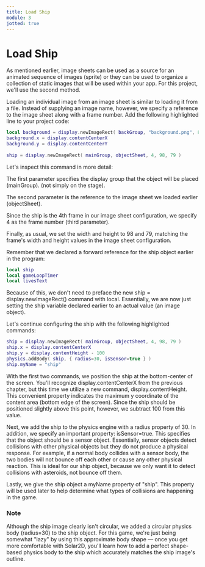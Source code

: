 ```yaml
---
title: Load Ship
module: 3
jotted: true
---
```


# Load Ship

As mentioned earlier, image sheets can be used as a source for an animated sequence of images (sprite) or they can be used to organize a collection of static images that will be used within your app. For this project, we'll use the second method.

Loading an individual image from an image sheet is similar to loading it from a file. Instead of supplying an image name, however, we specify a reference to the image sheet along with a frame number. Add the following highlighted line to your project code:

```lua
local background = display.newImageRect( backGroup, "background.png", 800, 1400 )
background.x = display.contentCenterX
background.y = display.contentCenterY
 
ship = display.newImageRect( mainGroup, objectSheet, 4, 98, 79 )
```

Let's inspect this command in more detail:

The first parameter specifies the display group that the object will be placed (mainGroup). (not simply on the stage).

The second parameter is the reference to the image sheet we loaded earlier (objectSheet).

Since the ship is the 4th frame in our image sheet configuration, we specify 4 as the frame number (third parameter).

Finally, as usual, we set the width and height to 98 and 79, matching the frame's width and height values in the image sheet configuration.

Remember that we declared a forward reference for the ship object earlier in the program:

```lua
local ship
local gameLoopTimer
local livesText
```

Because of this, we don't need to preface the new ship = display.newImageRect() command with local. Essentially, we are now just setting the ship variable declared earlier to an actual value (an image object).

Let's continue configuring the ship with the following highlighted commands:

```lua
ship = display.newImageRect( mainGroup, objectSheet, 4, 98, 79 )
ship.x = display.contentCenterX
ship.y = display.contentHeight - 100
physics.addBody( ship, { radius=30, isSensor=true } )
ship.myName = "ship"
```

With the first two commands, we position the ship at the bottom-center of the screen. You'll recognize display.contentCenterX from the previous chapter, but this time we utilize a new command, display.contentHeight. This convenient property indicates the maximum y coordinate of the content area (bottom edge of the screen). Since the ship should be positioned slightly above this point, however, we subtract 100 from this value.

Next, we add the ship to the physics engine with a radius property of 30. In addition, we specify an important property: isSensor=true. This specifies that the object should be a sensor object. Essentially, sensor objects detect collisions with other physical objects but they do not produce a physical response. For example, if a normal body collides with a sensor body, the two bodies will not bounce off each other or cause any other physical reaction. This is ideal for our ship object, because we only want it to detect collisions with asteroids, not bounce off them.

Lastly, we give the ship object a myName property of "ship". This property will be used later to help determine what types of collisions are happening in the game.

### Note

Although the ship image clearly isn't circular, we added a circular physics body (radius=30) to the ship object. For this game, we're just being somewhat "lazy" by using this approximate body shape — once you get more comfortable with Solar2D, you'll learn how to add a perfect shape-based physics body to the ship which accurately matches the ship image's outline.